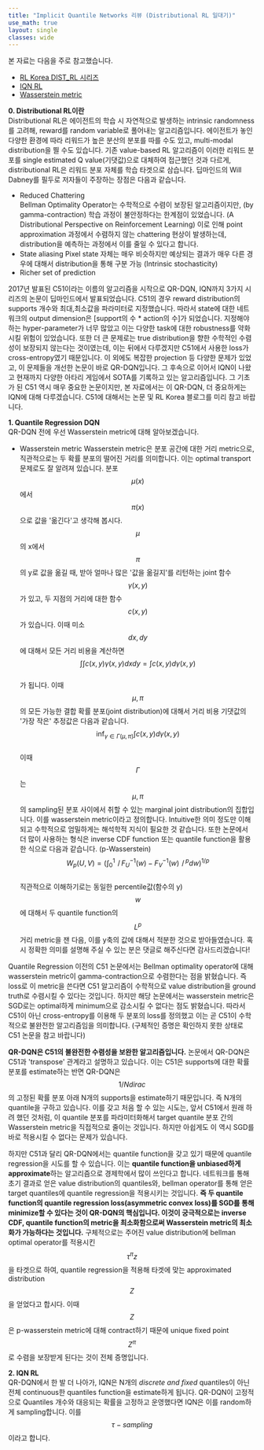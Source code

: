 ```yaml
---
title: "Implicit Quantile Networks 리뷰 (Distributional RL 일대기)"
use_math: true
layout: single
classes: wide
---
```


본 자료는 다음을 주로 참고했습니다.
- [RL Korea DIST_RL 시리즈](https://reinforcement-learning-kr.github.io/2018/09/27/Distributional_intro/)
- [IQN RL](https://arxiv.org/abs/1806.06923)
- [Wasserstein metric](https://www.slideshare.net/ssuser7e10e4/wasserstein-gan-i)

**0. Distributional RL이란**  
Distributional RL은 에이전트의 학습 시 자연적으로 발생하는 intrinsic randomness를 고려해, reward를 random variable로 풀어내는 알고리즘입니다. 
에이전트가 놓인 다양한 환경에 따라 리워드가 높은 분산의 분포를 따를 수도 있고, multi-modal distribution을 띌 수도 있습니다. 
기존 value-based RL 알고리즘이 이러한 리워드 분포를 single estimated Q value(기댓값)으로 대체하여 접근했던 것과 다르게, 
distributional RL은 리워드 분포 자체를 학습 타겟으로 삼습니다. 딥마인드의 Will Dabney를 필두로 저자들이 주장하는 장점은 다음과 같습니다.
- Reduced Chattering  
  Bellman Optimality Operator는 수학적으로 수렴이 보장된 알고리즘이지만, (by gamma-contraction)
  학습 과정이 불안정하다는 한계점이 있었습니다. (A Distributional Perspective on Reinforcement Learning) 
  이로 인해 point approximation 과정에서 수렴하지 않는 chattering 현상이 발생하는데, distribution을 예측하는 과정에서 이를 줄일 수 있다고 합니다.
- State aliasing
  Pixel state 자체는 매우 비슷하지만 예상되는 결과가 매우 다른 경우에 대해서 distribution을 통해 구분 가능 (Intrinsic stochasticity)
- Richer set of prediction  
  
2017년 발표된 C51이라는 이름의 알고리즘을 시작으로 QR-DQN, IQN까지 3가지 시리즈의 논문이 딥마인드에서 발표되었습니다. 
C51의 경우 reward distribution의 supports 개수와 최대,최소값을 파라미터로 지정했습니다. 
따라서 state에 대한 네트워크의 output dimension은 [support의 수 * action의 수]가 되었습니다. 지정해야 하는 hyper-parameter가 너무 많았고 
이는 다양한 task에 대한 robustness를 약화시킬 위험이 있었습니다. 
또한 더 큰 문제로는 true distribution을 향한 수학적인 수렴성이 보장되지 않는다는 것이였는데, 
이는 뒤에서 다루겠지만 C51에서 사용한 loss가 cross-entropy였기 때문입니다.  이 외에도 복잡한 projection 등 다양한 문제가 있었고, 
이 문제들을 개선한 논문이 바로 QR-DQN입니다. 그 후속으로 이어서 IQN이 나왔고 현재까지 다양한 아타리 게임에서 SOTA를 기록하고 있는 알고리즘입니다. 
그 기초가 된 C51 역시 매우 중요한 논문이지만, 본 자료에서는 이 QR-DQN, 더 중요하게는 IQN에 대해 다루겠습니다. C51에 대해서는 논문 및 RL Korea 블로그를 미리 참고 바랍니다.  
  
**1. Quantile Regression DQN**   
QR-DQN 전에 우선 Wasserstein metric에 대해 알아보겠습니다.   
- Wasserstein metric
Wasserstein metric은 분포 공간에 대한 거리 metric으로, 직관적으로는 두 확률 분포의 떨어진 거리를 의미합니다. 
이는 optimal transport 문제로도 잘 알려져 있습니다. 분포 $${\mu}(x)$$에서 $${\pi}(x)$$으로 값을 '옮긴다'고 생각해 봅시다.
$$\mu$$의 x에서 $$\pi$$의 y로 값을 옮길 때, 받아 얼마나 많은 '값을 옮길지'를 리턴하는 joint 함수 $${\gamma}(x,y)$$가 있고, 두 지점의 거리에 대한 함수 $$c(x,y)$$가 있습니다. 이때 미소 $$dx, dy$$에 대해서 모든 거리 비용을 계산하면   
$$\int \int c(x,y)\gamma(x,y)dxdy = \int c(x,y)d\gamma(x,y)$$  
가 됩니다. 이때 $$\mu, \pi$$의 모든 가능한 결합 확률 분포(joint distribution)에 대해서 거리 비용 기댓값의 '가장 작은' 추정값은 다음과 같습니다.  
$$\inf_{\gamma\in\Gamma(\mu,\pi)}\int c(x,y)d\gamma(x,y)$$  
이때 $$\Gamma$$는 $$\mu, \pi$$의 sampling된 분포 사이에서 취할 수 있는 marginal joint distribution의 집합입니다. 이를 wasserstein metric이라고 정의합니다. Intuitive한 의미 정도만 이해되고 수학적으로 엄밀하게는 해석학적 지식이 필요한 것 같습니다. 
또한 논문에서 더 많이 사용하는 형식은 inverse CDF function 또는 quantile function을 활용한 식으로 다음과 같습니다. (p-Wasserstein)  
$$W_p(U,V) = \left(\int_{0}^{1}ㅣF_U^{-1}(w)-F_V^{-1}(w)ㅣ^pdw\right)^{1/p}$$  
직관적으로 이해하기로는 동일한 percentile값(함수의 y) $$w$$에 대해서 두 quantile function의 $$L^p$$ 거리 metric을 잰 다음, 
이를 y축의 값에 대해서 적분한 것으로 받아들였습니다. 혹시 정확한 의미를 설명해 주실 수 있는 분은 댓글로 해주신다면 감사드리겠습니다!  
  
Quantile Regression 이전의 C51 논문에서는 Bellman optimality operator에 대해 wasserstein metric이 gamma-contraction으로 수렴한다는 점을 밝혔습니다. 즉 loss로 이 metric을 쓴다면 C51 알고리즘이 수학적으로 value distribution을 ground truth로 수렴시킬 수 있다는 것입니다. 하지만 해당 논문에서는 wasserstein metric은 SGD로는 optimal하게 minimum으로 감소시킬 수 없다는 점도 밝혔습니다. 따라서 C51이 아닌 cross-entropy를 이용해 두 분포의 loss를 정의했고 이는 곧 C51이 수학적으로 불완전한 알고리즘임을 의미합니다. (구체적인 증명은 확인하지 못한 상태로 C51 논문을 참고 바랍니다)  

**QR-DQN은 C51의 불완전한 수렴성을 보완한 알고리즘입니다.** 논문에서 QR-DQN은 C51과 'transpose' 관계라고 설명하고 있습니다. 이는 C51은 supports에 대한 확률 분포를 estimate하는 반면 QR-DQN은 $$1/N dirac$$의 고정된 확률 분포 아래 N개의 supports을 estimate하기 때문입니다. 즉 N개의 quantile을 구하고 있습니다. 이를 갖고 처음 할 수 있는 시도는, 앞서 C51에서 원래 하려 했던 것처럼, 이 quantile 분포를 파라미터화해서 target quantile 분포 간의 Wasserstein metric을 직접적으로 줄이는 것입니다. 하지만 아쉽게도 이 역시 SGD를 바로 적용시킬 수 없다는 문제가 있습니다.

하지만 C51과 달리 QR-DQN에서는 quantile function을 갖고 있기 때문에 quantile regression을 시도를 할 수 있습니다. 이는 **quantile function을 unbiased하게 approximate**하는 알고리즘으로 경제학에서 많이 쓰인다고 합니다. 네트워크를 통해 초기 결과로 얻은 value distribution의 quantiles와, bellman operator를 통해 얻은 target quantiles에 quantile regression을 적용시키는 것입니다. **즉 두 quantile function의 quantile regression loss(asymmetric convex loss)를 SGD를 통해 minimize할 수 있다는 것이 QR-DQN의 핵심입니다. 이것이 궁극적으로는 inverse CDF, quantile function의 metric을 최소화함으로써 Wasserstein metric의 최소화가 가능하다는 것입니다.** 구체적으로는 주어진 value distribution에 bellman optimal operator를 적용시킨 $${\tau}^{\pi}z$$을 타겟으로 하여, quantile regression을 적용해 타겟에 맞는 approximated distribution $$Z$$을 얻었다고 합시다. 이때 $$Z$$은 p-wasserstein metric에 대해 contract하기 때문에 unique fixed point $$Z^{\pi}$$로 수렴을 보장받게 된다는 것이 전체 증명입니다.  

**2. IQN RL**  
QR-DQN에서 한 발 더 나아가, IQN은 N개의 *discrete and fixed* quantiles이 아닌 전체 continuous한 quantiles function을 estimate하게 됩니다. QR-DQN이 고정적으로 Quantiles 개수와 대응되는 확률을 고정하고 운영했다면 IQN은 이를 random하게 sampling합니다. 이를 $$\tau-sampling$$이라고 합니다.  
